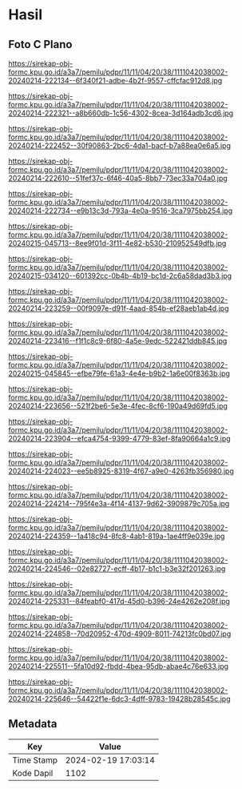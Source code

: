 # Hasil

## Foto C Plano

https://sirekap-obj-formc.kpu.go.id/a3a7/pemilu/pdpr/11/11/04/20/38/1111042038002-20240214-222134--6f340f21-adbe-4b2f-9557-cffcfac912d8.jpg

https://sirekap-obj-formc.kpu.go.id/a3a7/pemilu/pdpr/11/11/04/20/38/1111042038002-20240214-222321--a8b660db-1c56-4302-8cea-3d164adb3cd6.jpg

https://sirekap-obj-formc.kpu.go.id/a3a7/pemilu/pdpr/11/11/04/20/38/1111042038002-20240214-222452--30f90863-2bc6-4da1-bacf-b7a88ea0e6a5.jpg

https://sirekap-obj-formc.kpu.go.id/a3a7/pemilu/pdpr/11/11/04/20/38/1111042038002-20240214-222610--51fef37c-6f46-40a5-8bb7-73ec33a704a0.jpg

https://sirekap-obj-formc.kpu.go.id/a3a7/pemilu/pdpr/11/11/04/20/38/1111042038002-20240214-222734--e9b13c3d-793a-4e0a-9516-3ca7975bb254.jpg

https://sirekap-obj-formc.kpu.go.id/a3a7/pemilu/pdpr/11/11/04/20/38/1111042038002-20240215-045713--8ee9f01d-3f11-4e82-b530-210952549dfb.jpg

https://sirekap-obj-formc.kpu.go.id/a3a7/pemilu/pdpr/11/11/04/20/38/1111042038002-20240215-034120--601392cc-0b4b-4b19-bc1d-2c6a58dad3b3.jpg

https://sirekap-obj-formc.kpu.go.id/a3a7/pemilu/pdpr/11/11/04/20/38/1111042038002-20240214-223259--00f9097e-d91f-4aad-854b-ef28aeb1ab4d.jpg

https://sirekap-obj-formc.kpu.go.id/a3a7/pemilu/pdpr/11/11/04/20/38/1111042038002-20240214-223416--f1f1c8c9-6f80-4a5e-9edc-522421ddb845.jpg

https://sirekap-obj-formc.kpu.go.id/a3a7/pemilu/pdpr/11/11/04/20/38/1111042038002-20240215-045845--efbe79fe-61a3-4e4e-b9b2-1a6e00f8363b.jpg

https://sirekap-obj-formc.kpu.go.id/a3a7/pemilu/pdpr/11/11/04/20/38/1111042038002-20240214-223656--521f2be6-5e3e-4fec-8cf6-190a49d69fd5.jpg

https://sirekap-obj-formc.kpu.go.id/a3a7/pemilu/pdpr/11/11/04/20/38/1111042038002-20240214-223904--efca4754-9399-4779-83ef-8fa90664a1c9.jpg

https://sirekap-obj-formc.kpu.go.id/a3a7/pemilu/pdpr/11/11/04/20/38/1111042038002-20240214-224023--ee5b8925-8319-4f67-a9e0-4263fb356980.jpg

https://sirekap-obj-formc.kpu.go.id/a3a7/pemilu/pdpr/11/11/04/20/38/1111042038002-20240214-224214--795f4e3a-4f14-4137-9d62-3909879c705a.jpg

https://sirekap-obj-formc.kpu.go.id/a3a7/pemilu/pdpr/11/11/04/20/38/1111042038002-20240214-224359--1a418c94-8fc8-4ab1-819a-1ae4ff9e039e.jpg

https://sirekap-obj-formc.kpu.go.id/a3a7/pemilu/pdpr/11/11/04/20/38/1111042038002-20240214-224546--02e82727-ecff-4b17-b1c1-b3e32f201263.jpg

https://sirekap-obj-formc.kpu.go.id/a3a7/pemilu/pdpr/11/11/04/20/38/1111042038002-20240214-225331--84feabf0-417d-45d0-b396-24e4262e208f.jpg

https://sirekap-obj-formc.kpu.go.id/a3a7/pemilu/pdpr/11/11/04/20/38/1111042038002-20240214-224858--70d20952-470d-4909-8011-74213fc0bd07.jpg

https://sirekap-obj-formc.kpu.go.id/a3a7/pemilu/pdpr/11/11/04/20/38/1111042038002-20240214-225511--5fa10d92-fbdd-4bea-95db-abae4c76e633.jpg

https://sirekap-obj-formc.kpu.go.id/a3a7/pemilu/pdpr/11/11/04/20/38/1111042038002-20240214-225646--54422f1e-6dc3-4dff-9783-19428b28545c.jpg


## Metadata

| Key        | Value               |
| ---------- | ------------------- |
| Time Stamp | 2024-02-19 17:03:14 |
| Kode Dapil | 1102                |



